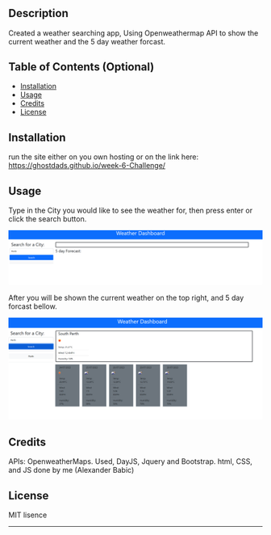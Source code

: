 # <week-6-challenge>

## Description

Created a weather searching app, Using Openweathermap API to show the current weather and the 5 day weather forcast.

## Table of Contents (Optional)

- [Installation](#installation)
- [Usage](#usage)
- [Credits](#credits)
- [License](#license)

## Installation

run the site either on you own hosting or on the link here:
    https://ghostdads.github.io/week-6-Challenge/

## Usage

Type in the City you would like to see the weather for, then press enter or click the search button.

<img src="./Assets/start.PNG" alt="picture of the webpage on initial load" />

After you will be shown the current weather on the top right, and 5 day forcast bellow. 

<img src="./Assets/results.png" alt="picture of the webpage after searching" />

## Credits
APIs: OpenweatherMaps.
Used, DayJS, Jquery and Bootstrap.
html, CSS, and JS done by me (Alexander Babic)

## License

MIT lisence

---